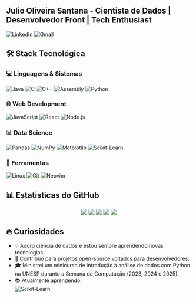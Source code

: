 ## Julio Oliveira Santana - Cientista de Dados | Desenvolvedor Front | Tech Enthusiast

[![LinkedIn](https://img.shields.io/badge/LinkedIn-0077B5?style=for-the-badge&logo=linkedin)]([https://www.linkedin.com/in/julio-oliveira-santana-855817207/](https://www.linkedin.com/in/julio-oliveira-santana-855817207/))
[![Gmail](https://img.shields.io/badge/Gmail-D14836?style=for-the-badge&logo=gmail)](mailto:juliooliveirasantana.b3@gmail.com)


## 🛠️ Stack Tecnológica

### 💻 Linguagens & Sistemas
![Java](https://img.shields.io/badge/Java-ED8B00?style=flat&logo=openjdk&logoColor=white)
![C](https://img.shields.io/badge/C-00599C?style=flat&logo=c&logoColor=white)
![C++](https://img.shields.io/badge/C++-00599C?style=flat&logo=c%2B%2B&logoColor=white)
![Assembly](https://img.shields.io/badge/Assembly-8E0E00?style=flat&logo=assemblyscript&logoColor=white)
![Python](https://img.shields.io/badge/Python-3776AB?style=flat&logo=python&logoColor=white)

### 🌐 Web Development
![JavaScript](https://img.shields.io/badge/JavaScript-F7DF1E?style=flat&logo=javascript&logoColor=black)
![React](https://img.shields.io/badge/React-61DAFB?style=flat&logo=react&logoColor=black)
![Node.js](https://img.shields.io/badge/Node.js-339933?style=flat&logo=node.js&logoColor=white)

### 📊 Data Science
![Pandas](https://img.shields.io/badge/Pandas-150458?style=flat&logo=pandas&logoColor=white)
![NumPy](https://img.shields.io/badge/NumPy-013243?style=flat&logo=numpy&logoColor=white)
![Matplotlib](https://img.shields.io/badge/Matplotlib-11557C?style=flat&logo=python&logoColor=white)
![Scikit-Learn](https://img.shields.io/badge/ScikitLearn-F7931E?style=flat&logo=scikit-learn&logoColor=white)

### 🔧 Ferramentas
![Linux](https://img.shields.io/badge/Linux-FCC624?style=flat&logo=linux&logoColor=black)
![Git](https://img.shields.io/badge/Git-F05032?style=flat&logo=git&logoColor=white)
![Neovim](https://img.shields.io/badge/Neovim-57A143?style=flat&logo=neovim&logoColor=white)


## 📊 Estatísticas do GitHub

<div align="center">

<!-- Estilo dos summary cards -->
<img src="https://github-profile-summary-cards.vercel.app/api/cards/repos-per-language?username=JulioOli&theme=github_dark" />
<img src="https://github-profile-summary-cards.vercel.app/api/cards/most-commit-language?username=JulioOli&theme=github_dark" />
<img src="https://github-profile-summary-cards.vercel.app/api/cards/stats?username=JulioOli&theme=github_dark" />
<img src="https://github-profile-summary-cards.vercel.app/api/cards/profile-details?username=JulioOli&theme=github_dark" />
<img src="https://github-profile-summary-cards.vercel.app/api/cards/productive-time?username=JulioOli&theme=github_dark&utcOffset=-3" />

</div>


## 🔥 Curiosidades

- 💡 Adoro ciência de dados e estou sempre aprendendo novas tecnologias.
- 🐧 Contribuo para projetos open-source voltados para desenvolvedores.
- 🎓 Ministrei um minicurso de introdução à análise de dados com Python na UNESP durante a Semana da Computação (2023, 2024 e 2025).
- 📚 Atualmente aprendendo:  
  ![Scikit-Learn](https://img.shields.io/badge/ScikitLearn-F7931E?style=flat&logo=scikit-learn&logoColor=white)

